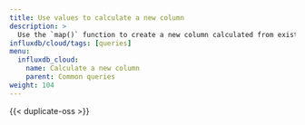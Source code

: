 ```yaml
---
title: Use values to calculate a new column
description: >
  Use the `map()` function to create a new column calculated from existing values in each row.
influxdb/cloud/tags: [queries]
menu:
  influxdb_cloud:
    name: Calculate a new column
    parent: Common queries
weight: 104
---
```


{{< duplicate-oss >}}